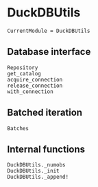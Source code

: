 # DuckDBUtils

```@meta
CurrentModule = DuckDBUtils
```

## Database interface

```@docs
Repository
get_catalog
acquire_connection
release_connection
with_connection
```

## Batched iteration

```@docs
Batches
```

## Internal functions

```@docs
DuckDBUtils._numobs
DuckDBUtils._init
DuckDBUtils._append!
```